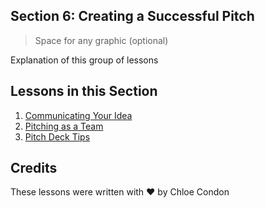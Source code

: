 ## Section 6: Creating a Successful Pitch

> Space for any graphic (optional)

Explanation of this group of lessons

## Lessons in this Section

1. [Communicating Your Idea](1/README.md)
2. [Pitching as a Team](2/README.md)
3. [Pitch Deck Tips](3/README.md)

## Credits
These lessons were written with ❤️ by Chloe Condon